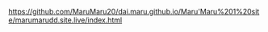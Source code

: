https://github.com/MaruMaru20/dai.maru.github.io/Maru'Maru%201%20site/marumarudd.site.live/index.html
